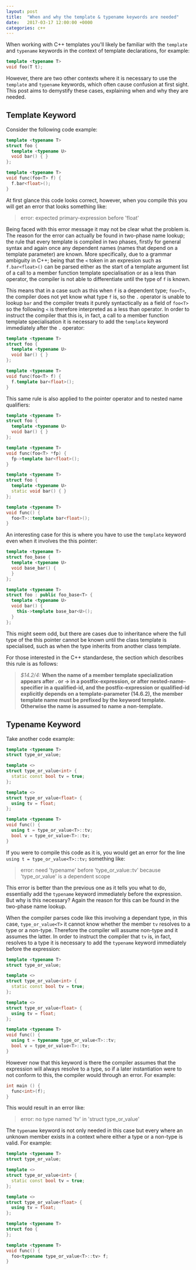 ```yaml
---
layout: post
title:  "When and why the template & typename keywords are needed"
date:   2017-03-17 12:00:00 +0000
categories: c++
---
```


When working with C\+\+ templates you'll likely be familiar with the `template` and `typename` keywords in the context of template declarations, for example:

```cpp
template <typename T>
void foo(T t);
```

However, there are two other contexts where it is necessary to use the `template` and `typename` keywords, which often cause confusion at first sight. This post aims to demystify these cases, explaining when and why they are needed.

## Template Keyword
Consider the following code example:

```cpp
template <typename T>
struct foo {
  template <typename U>
  void bar() { }
};

template <typename T>
void func(foo<T> f) {
  f.bar<float>();
}
```

At first glance this code looks correct, however, when you compile this you will get an error that looks something like:

> error: expected primary-expression before 'float'

Being faced with this error message it may not be clear what the problem is. The reason for the error can actually be found in two-phase name lookup; the rule that every template is compiled in two phases, firstly for general syntax and again once any dependent names (names that depend on a template parameter) are known. More specifically, due to a grammar ambiguity in C\+\+; being that the `<` token in an expresion such as `f.bar<float>()` can be parsed either as the start of a template argument list of a call to a member function template specialisation or as a less than operator, the compiler is not able to differentiate until the type of `f` is known.

This means that in a case such as this when `f` is a dependent type; `foo<T>`, the compiler does not yet know what type `f` is, so the `.` operator is unable to lookup `bar` and the compiler treats it purely syntactically as a field of `foo<T>` so the following `<` is therefore interpreted as a less than operator. In order to instruct the compiler that this is, in fact, a call to a member function template specialisation it is necessary to add the `template` keyword immediately after the `.` operator:

```cpp
template <typename T>
struct foo {
  template <typename U>
  void bar() { }
};

template <typename T>
void func(foo<T> f) {
  f.template bar<float>();
}
```

This same rule is also applied to the pointer operator and to nested name qualifiers:

```cpp
template <typename T>
struct foo {
  template <typename U>
  void bar() { }
};

template <typename T>
void func(foo<T> *fp) {
  fp->template bar<float>();
}
```

```cpp
template <typename T>
struct foo {
  template <typename U>
  static void bar() { }
};

template <typename T>
void func() {
  foo<T>::template bar<float>();
}
```

An interesting case for this is where you have to use the `template` keyword even when it involves the this pointer:

```cpp
template <typename T>
struct foo_base {
  template <typename U>
  void base_bar() {
  }
};

template <typename T>
struct foo : public foo_base<T> {
  template <typename U>
  void bar() {
    this->template base_bar<U>();
  }
};
```

This might seem odd, but there are cases due to inheritance where the full type of the this pointer cannot be known until the class template is specialised, such as when the type inherits from another class template.

For those interested in the C\+\+ standardese, the section which describes this rule is as follows:

> *$14.2/4:*
**When the name of a member template specialization appears after . or -> in a postfix-expression, or after nested-name-specifier in a qualified-id, and the postfix-expression or qualified-id explicitly depends on a template-parameter (14.6.2), the member template name must be prefixed by the keyword template. Otherwise the name is assumed to name a non-template.**

## Typename Keyword

Take another code example:

```cpp
template <typename T>
struct type_or_value;

template <>
struct type_or_value<int> {
  static const bool tv = true;
};

template <>
struct type_or_value<float> {
  using tv = float;
};

template <typename T>
void func() {
  using t = type_or_value<T>::tv;
  bool v = type_or_value<T>::tv;
}
```

If you were to compile this code as it is, you would get an error for the line `using t = type_or_value<T>::tv;` something like:

> error: need 'typename' before 'type_or_value<T>::tv' because 'type_or_value<T>' is a dependent scope

This error is better than the previous one as it tells you what to do, essentially add the `typename` keyword immediately before the expression. But why is this necessary? Again the reason for this can be found in the two-phase name lookup.

When the compiler parses code like this involving a dependant type, in this case, `type_or_value<T>` it cannot know whether the member `tv` resolves to a type or a non-type. Therefore the compiler will assume non-type and it assumes the latter. In order to instruct the compiler that `tv` is, in fact, resolves to a type it is necessary to add the `typename` keyword immediately before the expression:


```cpp
template <typename T>
struct type_or_value;

template <>
struct type_or_value<int> {
  static const bool tv = true;
};

template <>
struct type_or_value<float> {
  using tv = float;
};

template <typename T>
void func() {
  using t = typename type_or_value<T>::tv;
  bool v = type_or_value<T>::tv;
}
```

However now that this keyword is there the compiler assumes that the expression will always resolve to a type, so if a later instantiation were to not conform to this, the compiler would through an error. For example:

```cpp
int main () {
  func<int>(f);
}
```

This would result in an error like:

> error: no type named 'tv' in 'struct type_or_value<int>'

The `typename` keyword is not only needed in this case but every where an unknown member exists in a context where either a type or a non-type is valid. For example:

```cpp
template <typename T>
struct type_or_value;

template <>
struct type_or_value<int> {
  static const bool tv = true;
};

template <>
struct type_or_value<float> {
  using tv = float;
};

template <typename T>
struct foo {
};

template <typename T>
void func() {
  foo<typename type_or_value<T>::tv> f;
}
```